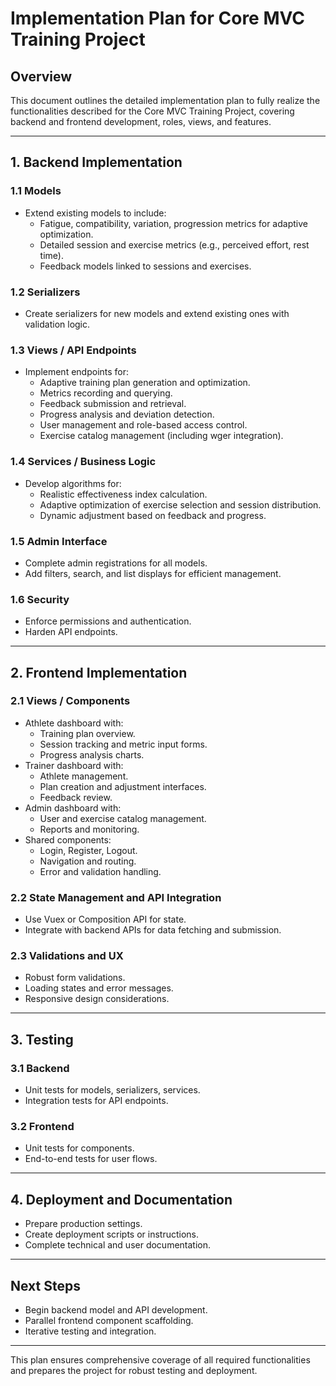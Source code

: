# Implementation Plan for Core MVC Training Project

## Overview
This document outlines the detailed implementation plan to fully realize the functionalities described for the Core MVC Training Project, covering backend and frontend development, roles, views, and features.

---

## 1. Backend Implementation

### 1.1 Models
- Extend existing models to include:
  - Fatigue, compatibility, variation, progression metrics for adaptive optimization.
  - Detailed session and exercise metrics (e.g., perceived effort, rest time).
  - Feedback models linked to sessions and exercises.

### 1.2 Serializers
- Create serializers for new models and extend existing ones with validation logic.

### 1.3 Views / API Endpoints
- Implement endpoints for:
  - Adaptive training plan generation and optimization.
  - Metrics recording and querying.
  - Feedback submission and retrieval.
  - Progress analysis and deviation detection.
  - User management and role-based access control.
  - Exercise catalog management (including wger integration).

### 1.4 Services / Business Logic
- Develop algorithms for:
  - Realistic effectiveness index calculation.
  - Adaptive optimization of exercise selection and session distribution.
  - Dynamic adjustment based on feedback and progress.

### 1.5 Admin Interface
- Complete admin registrations for all models.
- Add filters, search, and list displays for efficient management.

### 1.6 Security
- Enforce permissions and authentication.
- Harden API endpoints.

---

## 2. Frontend Implementation

### 2.1 Views / Components
- Athlete dashboard with:
  - Training plan overview.
  - Session tracking and metric input forms.
  - Progress analysis charts.
- Trainer dashboard with:
  - Athlete management.
  - Plan creation and adjustment interfaces.
  - Feedback review.
- Admin dashboard with:
  - User and exercise catalog management.
  - Reports and monitoring.
- Shared components:
  - Login, Register, Logout.
  - Navigation and routing.
  - Error and validation handling.

### 2.2 State Management and API Integration
- Use Vuex or Composition API for state.
- Integrate with backend APIs for data fetching and submission.

### 2.3 Validations and UX
- Robust form validations.
- Loading states and error messages.
- Responsive design considerations.

---

## 3. Testing

### 3.1 Backend
- Unit tests for models, serializers, services.
- Integration tests for API endpoints.

### 3.2 Frontend
- Unit tests for components.
- End-to-end tests for user flows.

---

## 4. Deployment and Documentation

- Prepare production settings.
- Create deployment scripts or instructions.
- Complete technical and user documentation.

---

## Next Steps

- Begin backend model and API development.
- Parallel frontend component scaffolding.
- Iterative testing and integration.

---

This plan ensures comprehensive coverage of all required functionalities and prepares the project for robust testing and deployment.
